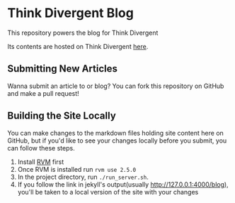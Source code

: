 # Think Divergent Blog

This repository powers the blog for Think Divergent

Its contents are hosted on Think Divergent [here](https://thinkdivergent.com/blog).

## Submitting New Articles

Wanna submit an article to or blog? You can fork this repository on GitHub and make a pull request!

## Building the Site Locally

You can make changes to the markdown files holding site content here on GitHub, but if you'd like to see your changes
locally before you submit, you can follow these steps.

1. Install [RVM](https://rvm.io/rvm/basics) first
2. Once RVM is installed run `rvm use 2.5.0`
3. In the project directory, run `./run_server.sh`.
4. If you follow the link in jekyll's output(usually http://127.0.0.1:4000/blog), you'll be taken to a local version of the site with your changes

